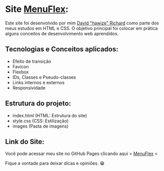 # Site [MenuFlex](https://davidrichardhw.github.io/MenuFlex/):

Este site foi desenvolvido por mim [David "hawize" Richard](https://github.com/davidrichardhw) como parte dos meus estudos em HTML e CSS. O objetivo principal foi colocar em prática alguns conceitos de desenvolvimento web aprendidos.


## Tecnologias e Conceitos aplicados:

- Efeito de transição
- Favicon
- Flexbox
- IDs, Classes e Pseudo-classes
- Links internos e externos
- Responsividade



## Estrutura do projeto:

- index.html (HTML: Estrutura do site)
- style.css (CSS: Estilização)
- images (Pasta de imagens)



## Link do Site:

Você pode acessar meu site no GitHub Pages clicando aqui > [MenuFlex](https://davidrichardhw.github.io/MenuFlex/) <

Fique a vontade para deixar dicas e opiniões. 😁